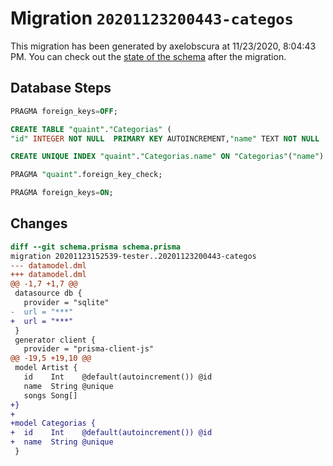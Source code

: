 # Migration `20201123200443-categos`

This migration has been generated by axelobscura at 11/23/2020, 8:04:43 PM.
You can check out the [state of the schema](./schema.prisma) after the migration.

## Database Steps

```sql
PRAGMA foreign_keys=OFF;

CREATE TABLE "quaint"."Categorias" (
"id" INTEGER NOT NULL  PRIMARY KEY AUTOINCREMENT,"name" TEXT NOT NULL  )

CREATE UNIQUE INDEX "quaint"."Categorias.name" ON "Categorias"("name")

PRAGMA "quaint".foreign_key_check;

PRAGMA foreign_keys=ON;
```

## Changes

```diff
diff --git schema.prisma schema.prisma
migration 20201123152539-tester..20201123200443-categos
--- datamodel.dml
+++ datamodel.dml
@@ -1,7 +1,7 @@
 datasource db {
   provider = "sqlite"
-  url = "***"
+  url = "***"
 }
 generator client {
   provider = "prisma-client-js"
@@ -19,5 +19,10 @@
 model Artist {
   id    Int    @default(autoincrement()) @id
   name  String @unique
   songs Song[]
+}
+
+model Categorias {
+  id    Int    @default(autoincrement()) @id
+  name  String @unique
 }
```


